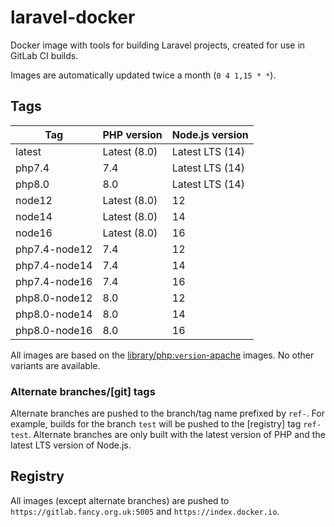 laravel-docker
===

Docker image with tools for building Laravel projects, created for use in GitLab CI builds.

Images are automatically updated twice a month (`0 4 1,15 * *`).

Tags
---

Tag                 | PHP version   | Node.js version
--------------------|---------------|-------------------
latest              | Latest (8.0)  | Latest LTS (14)
php7.4              | 7.4           | Latest LTS (14)
php8.0              | 8.0           | Latest LTS (14)
node12              | Latest (8.0)  | 12
node14              | Latest (8.0)  | 14
node16              | Latest (8.0)  | 16
php7.4-node12       | 7.4           | 12
php7.4-node14       | 7.4           | 14
php7.4-node16       | 7.4           | 16
php8.0-node12       | 8.0           | 12
php8.0-node14       | 8.0           | 14
php8.0-node16       | 8.0           | 16

All images are based on the [library/php:`version`-apache](https://github.com/docker-library/php) images. No other variants are available.

### Alternate branches/\[git\] tags

Alternate branches are pushed to the branch/tag name prefixed by `ref-`. For example, builds for the branch `test` will be pushed to the \[registry\] tag `ref-test`. Alternate branches are only built with the latest version of PHP and the latest LTS version of Node.js.

Registry
---

All images (except alternate branches) are pushed to `https://gitlab.fancy.org.uk:5005` and `https://index.docker.io`.
